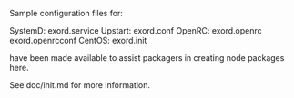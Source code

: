 Sample configuration files for:

SystemD: exord.service
Upstart: exord.conf
OpenRC:  exord.openrc
         exord.openrcconf
CentOS:  exord.init

have been made available to assist packagers in creating node packages here.

See doc/init.md for more information.
